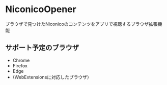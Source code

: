 # NiconicoOpener
ブラウザで見つけたNiconicoのコンテンツをアプリで視聴するブラウザ拡張機能

## サポート予定のブラウザ

* Chrome
* Firefox
* Edge
* (WebExtensionsに対応したブラウザ）
